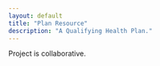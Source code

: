 ```yaml
---
layout: default
title: "Plan Resource"
description: "A Qualifying Health Plan."
---
```


Project is collaborative.